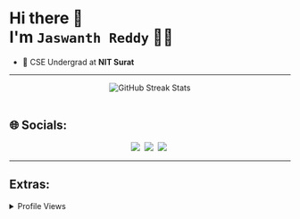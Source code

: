 # Hi there 👋 <br> I'm `Jaswanth Reddy` 👨‍💻
- 📍 CSE Undergrad at **NIT Surat**
---
<div align="center">
  <img src="https://github-readme-streak-stats.herokuapp.com/?user=jassu7082&theme=dark&hide_border=false" alt="GitHub Streak Stats">
</div>
<br />

## 🌐 Socials:
<p align="center">
<a href="https://github.com/Jassu7082"><img src="https://img.shields.io/badge/GitHub-100000?style=for-the-badge&logo=github&logoColor=white"/></a>&nbsp;
<a href="https://www.linkedin.com/in/sjaswanth"><img src="https://img.shields.io/badge/LinkedIn-0077B5?style=for-the-badge&logo=linkedin&logoColor=white"/></a>&nbsp;
<a href="https://mail.google.com/mail/?view=cm&fs=1&tf=1&to=jaswanth7082@gmail.com"><img src="https://img.shields.io/badge/Gmail-D14836?style=for-the-badge&logo=gmail&logoColor=white"/></a>&nbsp;
</p>

---
## Extras:
<details>
  <summary>Profile Views</summary>
  <img src="https://badges.pufler.dev/visits/Jassu7082/Jassu7082" alt="Visits Badge">
</details>
